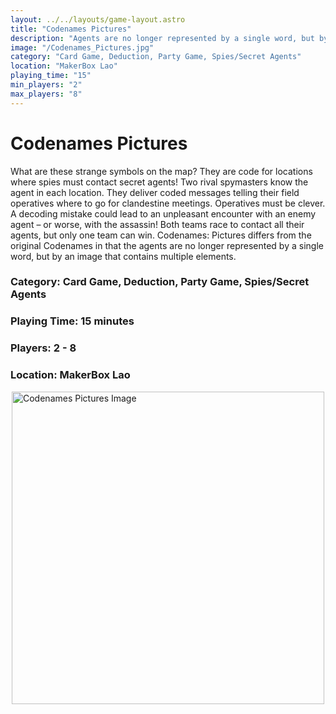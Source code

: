 ```yaml
---
layout: ../../layouts/game-layout.astro
title: "Codenames Pictures"
description: "Agents are no longer represented by a single word, but by an image that contains multiple elements.  "
image: "/Codenames_Pictures.jpg"
category: "Card Game, Deduction, Party Game, Spies/Secret Agents"
location: "MakerBox Lao"
playing_time: "15"
min_players: "2"
max_players: "8"
---
```

# Codenames Pictures

What are these strange symbols on the map? They are code for locations where spies must contact secret agents!  Two rival spymasters know the agent in each location. They deliver coded messages telling their field operatives where to go for clandestine meetings. Operatives must be clever. A decoding mistake could lead to an unpleasant encounter with an enemy agent &ndash; or worse, with the assassin! Both teams race to contact all their agents, but only one team can win.  Codenames: Pictures differs from the original Codenames in that the agents are no longer represented by a single word, but by an image that contains multiple elements.  

### Category: Card Game, Deduction, Party Game, Spies/Secret Agents

### Playing Time: 15 minutes

### Players: 2 - 8

### Location: MakerBox Lao

<img src="/Codenames_Pictures.jpg" alt="Codenames Pictures Image" width="500" style="display: block; margin: 0 auto">

    